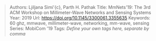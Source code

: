 > Authors: Ljiljana Simi\'{c}, Parth H. Pathak
> Title: MmNets'19: The 3rd ACM Workshop on Millimeter-Wave Networks and Sensing Systems
> Year: 2019
> Url: https://doi.org/10.1145/3300061.3355635
> Keywords: 60 ghz, mmwave, millimeter-wave, networking, mm-wave, sensing
> Series: MobiCom '19
> Tags: *Define your own tags here, separate by comma*